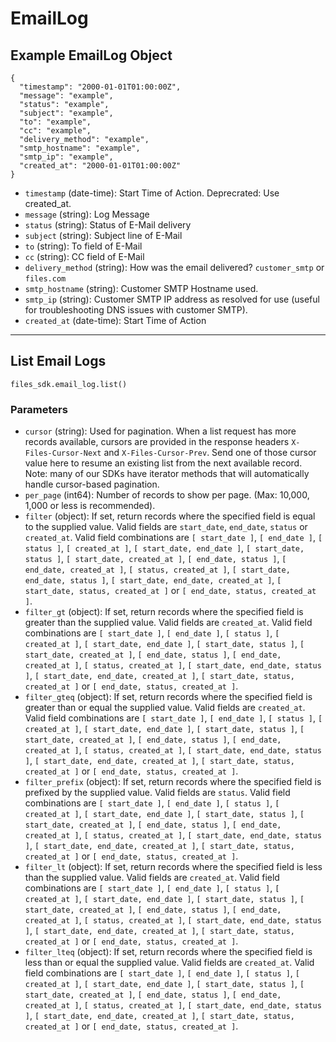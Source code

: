 # EmailLog

## Example EmailLog Object

```
{
  "timestamp": "2000-01-01T01:00:00Z",
  "message": "example",
  "status": "example",
  "subject": "example",
  "to": "example",
  "cc": "example",
  "delivery_method": "example",
  "smtp_hostname": "example",
  "smtp_ip": "example",
  "created_at": "2000-01-01T01:00:00Z"
}
```

* `timestamp` (date-time): Start Time of Action. Deprecrated: Use created_at.
* `message` (string): Log Message
* `status` (string): Status of E-Mail delivery
* `subject` (string): Subject line of E-Mail
* `to` (string): To field of E-Mail
* `cc` (string): CC field of E-Mail
* `delivery_method` (string): How was the email delivered?  `customer_smtp` or `files.com`
* `smtp_hostname` (string): Customer SMTP Hostname used.
* `smtp_ip` (string): Customer SMTP IP address as resolved for use (useful for troubleshooting DNS issues with customer SMTP).
* `created_at` (date-time): Start Time of Action


---

## List Email Logs

```
files_sdk.email_log.list()
```

### Parameters

* `cursor` (string): Used for pagination.  When a list request has more records available, cursors are provided in the response headers `X-Files-Cursor-Next` and `X-Files-Cursor-Prev`.  Send one of those cursor value here to resume an existing list from the next available record.  Note: many of our SDKs have iterator methods that will automatically handle cursor-based pagination.
* `per_page` (int64): Number of records to show per page.  (Max: 10,000, 1,000 or less is recommended).
* `filter` (object): If set, return records where the specified field is equal to the supplied value. Valid fields are `start_date`, `end_date`, `status` or `created_at`. Valid field combinations are `[ start_date ]`, `[ end_date ]`, `[ status ]`, `[ created_at ]`, `[ start_date, end_date ]`, `[ start_date, status ]`, `[ start_date, created_at ]`, `[ end_date, status ]`, `[ end_date, created_at ]`, `[ status, created_at ]`, `[ start_date, end_date, status ]`, `[ start_date, end_date, created_at ]`, `[ start_date, status, created_at ]` or `[ end_date, status, created_at ]`.
* `filter_gt` (object): If set, return records where the specified field is greater than the supplied value. Valid fields are `created_at`. Valid field combinations are `[ start_date ]`, `[ end_date ]`, `[ status ]`, `[ created_at ]`, `[ start_date, end_date ]`, `[ start_date, status ]`, `[ start_date, created_at ]`, `[ end_date, status ]`, `[ end_date, created_at ]`, `[ status, created_at ]`, `[ start_date, end_date, status ]`, `[ start_date, end_date, created_at ]`, `[ start_date, status, created_at ]` or `[ end_date, status, created_at ]`.
* `filter_gteq` (object): If set, return records where the specified field is greater than or equal the supplied value. Valid fields are `created_at`. Valid field combinations are `[ start_date ]`, `[ end_date ]`, `[ status ]`, `[ created_at ]`, `[ start_date, end_date ]`, `[ start_date, status ]`, `[ start_date, created_at ]`, `[ end_date, status ]`, `[ end_date, created_at ]`, `[ status, created_at ]`, `[ start_date, end_date, status ]`, `[ start_date, end_date, created_at ]`, `[ start_date, status, created_at ]` or `[ end_date, status, created_at ]`.
* `filter_prefix` (object): If set, return records where the specified field is prefixed by the supplied value. Valid fields are `status`. Valid field combinations are `[ start_date ]`, `[ end_date ]`, `[ status ]`, `[ created_at ]`, `[ start_date, end_date ]`, `[ start_date, status ]`, `[ start_date, created_at ]`, `[ end_date, status ]`, `[ end_date, created_at ]`, `[ status, created_at ]`, `[ start_date, end_date, status ]`, `[ start_date, end_date, created_at ]`, `[ start_date, status, created_at ]` or `[ end_date, status, created_at ]`.
* `filter_lt` (object): If set, return records where the specified field is less than the supplied value. Valid fields are `created_at`. Valid field combinations are `[ start_date ]`, `[ end_date ]`, `[ status ]`, `[ created_at ]`, `[ start_date, end_date ]`, `[ start_date, status ]`, `[ start_date, created_at ]`, `[ end_date, status ]`, `[ end_date, created_at ]`, `[ status, created_at ]`, `[ start_date, end_date, status ]`, `[ start_date, end_date, created_at ]`, `[ start_date, status, created_at ]` or `[ end_date, status, created_at ]`.
* `filter_lteq` (object): If set, return records where the specified field is less than or equal the supplied value. Valid fields are `created_at`. Valid field combinations are `[ start_date ]`, `[ end_date ]`, `[ status ]`, `[ created_at ]`, `[ start_date, end_date ]`, `[ start_date, status ]`, `[ start_date, created_at ]`, `[ end_date, status ]`, `[ end_date, created_at ]`, `[ status, created_at ]`, `[ start_date, end_date, status ]`, `[ start_date, end_date, created_at ]`, `[ start_date, status, created_at ]` or `[ end_date, status, created_at ]`.
